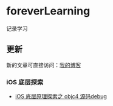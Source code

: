 # foreverLearning
记录学习

## **更新**
新的文章可直接访问：[我的博客](https://juejin.cn/user/1900427197561224)

### iOS 底层探索
* [iOS 底层原理探索之 objc4 源码debug](https://github.com/cocoonbud/foreverLearning/blob/master/iOS%20%E5%BA%95%E5%B1%82%E5%8E%9F%E7%90%86%E6%8E%A2%E7%B4%A2%E4%B9%8B%20objc4%20%E6%BA%90%E7%A0%81debug.md)
